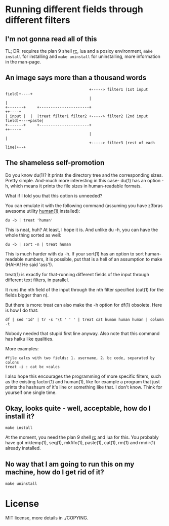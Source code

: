 Running different fields through different filters
==================================================

I'm not gonna read all of this
------------------------------

TL; DR: requires the plan 9 shell [rc](http://git.suckless.org/9base), lua and a posixy environment,
`make install` for installing and `make uninstall` for uninstalling,
more information in the man-page.

An image says more than a thousand words
----------------------------------------

```
                                     +-----> filter1 (1st input field)+----+
                                     |                                     |
+-------+     +----------------------+                                    ++----+
| input |  |  |treat filter1 filter2 +-----> filter2 (2nd input field)+---+paste|
+-------+     +----------------------+                                    ++----+
                                     |                                     |
                                     +-----> filter3 (rest of each line)+--+
```

The shameless self-promotion
----------------------------

Do you know du(1)?
It prints the directory tree and the corresponding sizes.
Pretty simple. And-much more interesting in this case-
du(1) has an option -h, which means it prints the file sizes
in human-readable formats.

What if I told you that this option is unneeded?

You can emulate it with the following command
(assuming you have z3bras awesome utility [human(1)](http://git.z3bra.org/human/log.html) installed):

	du -b | treat 'human'

This is neat, huh? At least, I hope it is.
And unlike du -h, you can have the whole thing sorted as well:

	du -b | sort -n | treat human

This is much harder with du -h. If your sort(1) has an option to
sort human-readable numbers, it is possible, put that is a hell of an
assumption to make (HAHA! He said 'ass'!).

treat(1) is exactly for that-running different fields of the input
through different text filters, in parallel.

It runs the nth field of the input through the nth filter specified
(cat(1) for the fields bigger than n).

But there is more: treat can also make the -h option for df(1) obsolete.
Here is how I do that:

	df | sed '1d' | tr -s '\t ' ' ' | treat cat human human human | column -t

Nobody needed that stupid first line anyway.
Also note that this command has haiku like qualities.

More examples:

	#file calcs with two fields: 1. username, 2. bc code, separated by colons
	treat -i : cat bc <calcs

I also hope this encourages the programming of more specific filters,
such as the existing factor(1) and human(1), like for example a program that
just prints the hashsum of it's line or something like that.
I don't know. Think for yourself one single time.

Okay, looks quite - well, acceptable, how do I install it?
--------------------------------------------------

	make install

At the moment, you need the plan 9 shell [rc](http://git.suckless.org/9base) and lua for this.
You probably have got mktemp(1), seq(1), mkfifo(1), paste(1), cat(1),
rm(1) and rmdir(1) already installed.

No way that I am going to run this on my machine, how do I get rid of it?
-------------------------------------------------------------------------

	make uninstall

License
=======

MIT license, more details in ./COPYING.
